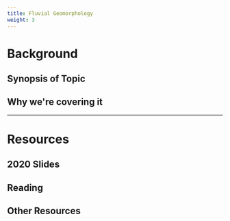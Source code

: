 ```yaml
---
title: Fluvial Geomorphology
weight: 3
---
```


# Background

## Synopsis of Topic


## Why we're covering it

------
# Resources

## 2020 Slides


## Reading

## Other Resources